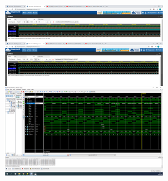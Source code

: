 ![](Images/eda%20test%20counteru02.PNG)
![](Images/eda%20test%20counteru02_detailnejsi%20zoom.PNG) 
![](Images/ISE%20test%20full%20view.PNG)
